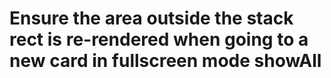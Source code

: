 # Ensure the area outside the stack rect is re-rendered when going to a new card in fullscreen mode showAll
